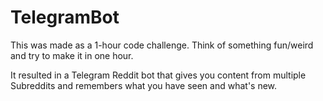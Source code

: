 # TelegramBot

This was made as a 1-hour code challenge. Think of something fun/weird and try to make it in one hour.

It resulted in a Telegram Reddit bot that gives you content from multiple Subreddits and remembers what you have seen and what's new.